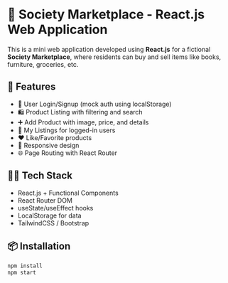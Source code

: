 # 🛒 Society Marketplace - React.js Web Application

This is a mini web application developed using **React.js** for a fictional **Society Marketplace**, where residents can buy and sell items like books, furniture, groceries, etc.

## 🚀 Features

- 🔐 User Login/Signup (mock auth using localStorage)
- 🛍️ Product Listing with filtering and search
- ➕ Add Product with image, price, and details
- 👤 My Listings for logged-in users
- ❤️ Like/Favorite products
- 📱 Responsive design
- 🌐 Page Routing with React Router

## 🧑‍💻 Tech Stack

- React.js + Functional Components
- React Router DOM
- useState/useEffect hooks
- LocalStorage for data
- TailwindCSS / Bootstrap

## 📦 Installation

```bash
npm install
npm start

